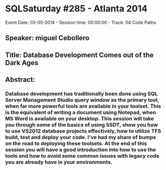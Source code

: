 # SQLSaturday #285 - Atlanta 2014
Event Date: 03-05-2014 - Session time: 00:00:00 - Track: 04 Code Paths
## Speaker: miguel Cebollero
## Title: Database Development Comes out of the Dark Ages
## Abstract:
### Database development has traditionally been done using SQL Server Management Studio query window as the primary tool, when far more powerful tools are available in your toolset. This is the equivalent of writing a document using Notepad, when MS Word is available on your desktop. This session will take you through some of the basics of using SSDT, show you how to use VS2012 database projects effectively, how to utilize TFS build, test and deploy your code. I've had my share of bumps on the road to deploying these toolsets. At the end of this session you will have a good introduction into how to use the tools and how to avoid some common issues with legacy code you are already have in your environments.
